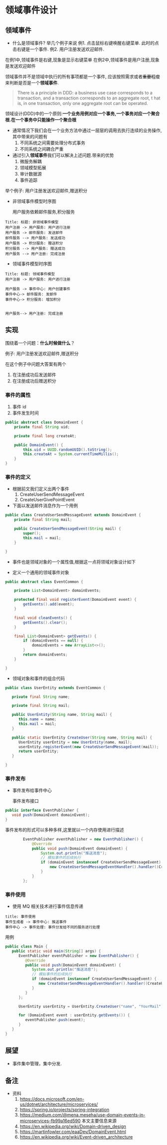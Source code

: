 # 领域事件设计
## 领域事件
- 什么是领域事件?
举几个例子来说
    例1. 点击鼠标右键唤醒右键菜单. 此时的点击右键是一个事件.
    例2. 用户注册发送欢迎邮件.
  

在例1中,领域事件是右键,现象是显示右键菜单
在例2中,领域事件是用户注册,现象是发送欢迎邮件

领域事件并不是领域中执行的所有事项都是一个事件, 应该按照需求或者~~重要程度~~来判断是否是一个**领域事件**.


> There is a principle in DDD: a business use case corresponds to a transaction, and a transaction corresponds to an aggregate root, t
> hat is, in one transaction, only one aggregate root can be operated.

领域设计(DDD)中的一个原则:**一个业务用例对应一个事务,一个事务对应一个聚合根.在一个事务中只能操作一个聚合根**

- 通常情况下我们会在一个业务方法中通过一层层的调用去执行连续的业务操作,其中带来的问题有
    1. 不同系统之间需要处理分布式事务
    2. 不同系统之间耦合严重
- 通过引入**领域事件**我们可以解决上述问题.带来的优势
    1. 微服务解耦
    2. 领域模型拓展
    3. 审计数据源
    4. 事件追踪



举个例子: 用户注册发送欢迎邮件,赠送积分

- 非领域事件模型时序图

  用户服务依赖邮件服务,积分服务

```sequence
Title: 标题: 非领域事件模型
用户注册 -> 用户服务: 用户进行注册
用户服务 -> 邮件服务: 发送邮件
邮件服务 --> 用户服务: 发送成功
用户服务 -> 积分服务: 赠送积分
积分服务 --> 用户服务: 赠送成功
用户服务 --> 用户注册: 完成注册

```



- 领域事件模型时序图

  

```sequence
Title: 标题: 领域事件模型
用户注册 -> 用户服务: 用户进行注册

用户服务 -> 事件中心: 用户创建事件
事件中心-> 邮件服务: 发邮件
事件中心-> 积分服务: 增加积分


用户服务--> 用户注册: 完成注册
```







## 实现

围绕着一个问题：**什么时候做什么**？

例子: 用户注册发送欢迎邮件,赠送积分

在这个例子中问题大答案有两个

1. 在注册成功后发送邮件
2. 在注册成功后赠送积分



### 事件的属性

1. 事件 id
2. 事件发生时间

```java
public abstract class DomainEvent {
	private final String uid;

	private final long createAt;

	public DomainEvent() {
		this.uid = UUID.randomUUID().toString();
		this.createAt = System.currentTimeMillis();
	}
}
```





### 事件的定义

- 根据前文我们定义出两个事件
  1. CreateUserSendMessageEvent
  2. CreateUserGivePointEvent
- 下面以发送邮件消息作为一个用例

```java
public class CreateUserSendMessageEvent extends DomainEvent {
	private final String mail;

	public CreateUserSendMessageEvent(String mail) {
		super();
		this.mail = mail;
	}

}

```





- 事件也是领域对象的一个属性值,根据这一点将领域对象设计如下



- 定义一个通用的领域事件对象

```java
public abstract class EventCommon {

	private List<DomainEvent> domainEvents;

	protected final void registerEvent(DomainEvent event) {
		getEvents().add(event);
	}

	final void cleanEvents() {
		getEvents().clear();
	}

	final List<DomainEvent> getEvents() {
		if (domainEvents == null) {
			domainEvents = new ArrayList<>();
		}
		return domainEvents;
	}

}
```



- 领域对象和事件的组合代码



```java
public class UserEntity extends EventCommon {

   private final String name;

   private final String mail;

   public UserEntity(String name, String mail) {
      this.name = name;
      this.mail = mail;
   }

   public static UserEntity CreateUser(String name, String mail) {
      UserEntity userEntity = new UserEntity(name, mail);
      userEntity.registerEvent(new CreateUserSendMessageEvent(mail));
      return userEntity;
   }

}
```



### 事件发布

- 事件发布给事件中心

  事件发布接口

```java
public interface EventPublisher {
   void push(DomainEvent domainEvent);
}
```



事件发布的形式可以多种多样,这里就以一个内存使用进行描述





```java
		EventPublisher eventPublisher = new EventPublisher() {
			@Override
			public void push(DomainEvent domainEvent) {
				System.out.println("推送消息");
				// 模拟事件的后续执行
				if (domainEvent instanceof CreateUserSendMessageEvent) {
					new CreateUserSendMessageEventHandler().handler((CreateUserSendMessageEvent) domainEvent);
				}
			}
		};

```











### 事件使用

- 使用 MQ 相关技术进行事件信息传递

```sequence
title: 事件使用
事件生成者 -> 事件中心: 推送事件
事件中心 -> 事件处理: 事件分发给不同的服务进行处理

```





用例



```java
public class Main {
   public static void main(String[] args) {
      EventPublisher eventPublisher = new EventPublisher() {
         @Override
         public void push(DomainEvent domainEvent) {
            System.out.println("推送消息");
            // 模拟事件的后续执行
            if (domainEvent instanceof CreateUserSendMessageEvent) {
               new CreateUserSendMessageEventHandler().handler((CreateUserSendMessageEvent) domainEvent);
            }
         }
      };

      UserEntity userEntity = UserEntity.CreateUser("name", "YourMail");

      for (DomainEvent event : userEntity.getEvents()) {
         eventPublisher.push(event);
      }
   }
}
```







## 展望

- 事件集中管理，集中分发.








## 备注
- 资料
    1. https://docs.microsoft.com/en-us/dotnet/architecture/microservices/
    1. https://spring.io/projects/spring-integration
    1. https://medium.com/@mena.meseha/use-domain-events-in-microservices-fb99a16ed590
        本文主要信息来源
    1. https://en.wikipedia.org/wiki/Domain-driven_design
    1. https://martinfowler.com/eaaDev/DomainEvent.html
    1. https://en.wikipedia.org/wiki/Event-driven_architecture